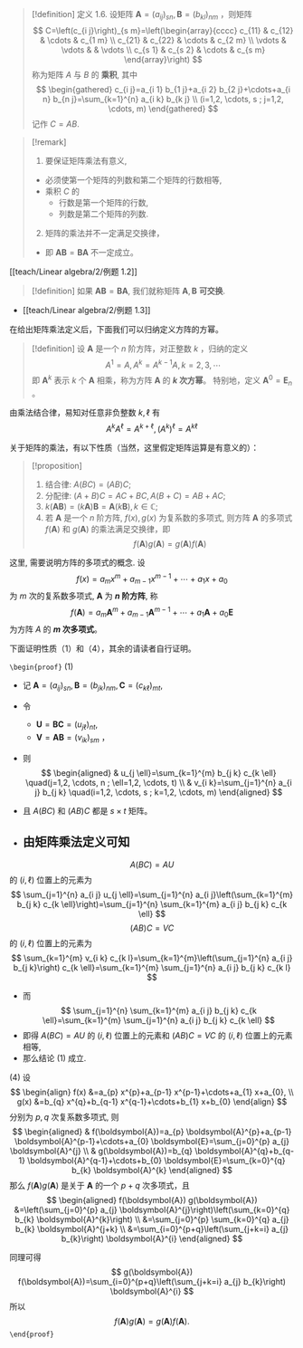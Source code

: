 > [!definition] 定义 1.6. 
> 设矩阵 $\boldsymbol{A}=\left(a_{i j}\right)_{s n}, \boldsymbol{B}=\left(b_{k l}\right)_{n m}$ ，则矩阵
> $$
> C=\left(c_{i j}\right)_{s m}=\left(\begin{array}{cccc}
> c_{11} & c_{12} & \cdots & c_{1 m} \\
> c_{21} & c_{22} & \cdots & c_{2 m} \\
> \vdots & \vdots & & \vdots \\
> c_{s 1} & c_{s 2} & \cdots & c_{s m}
> \end{array}\right)
> $$
> 称为矩阵 $A$ 与 $B$ 的 **乘积**, 其中
> $$
> \begin{gathered}
> c_{i j}=a_{i 1} b_{1 j}+a_{i 2} b_{2 j}+\cdots+a_{i n} b_{n j}=\sum_{k=1}^{n} a_{i k} b_{k j} \\
> (i=1,2, \cdots, s ; j=1,2, \cdots, m)
> \end{gathered}
> $$
> 记作 $C=A B$.

> [!remark]
> 1. 要保证矩阵乘法有意义, 
> 	- 必须使第一个矩阵的列数和第二个矩阵的行数相等, 
> 	- 乘积 $C$ 的
> 		- 行数是第一个矩阵的行数, 
> 		- 列数是第二个矩阵的列数.
> 2. 矩阵的乘法并不一定满足交换律，
> 	- 即 $\boldsymbol{A B}=\boldsymbol{B} \boldsymbol{A}$ 不一定成立。

[[teach/Linear algebra/2/例题 1.2]]

> [!definition]
> 如果 $\boldsymbol{A B}=\boldsymbol{B} \boldsymbol{A}$, 我们就称矩阵 $\boldsymbol{A}, \boldsymbol{B}$ **可交换**. 

- [[teach/Linear algebra/2/例题 1.3]]

在给出矩阵乘法定义后，下面我们可以归纳定义方阵的方幂。

> [!definition]
> 设 $\boldsymbol{A}$ 是一个 $n$ 阶方阵，对正整数 $k$ ，归纳的定义
> $$A^{1}=A, A^{k}=A^{k-1} A, k=2,3, \cdots$$
> 即 $\boldsymbol{A}^{k}$ 表示 $k$ 个 $\boldsymbol{A}$ 相乘，称为方阵 $\boldsymbol{A}$ 的 **$k$ 次方幂**。 
> 特别地，定义 $\boldsymbol{A}^{0}=\boldsymbol{E}_{n}$ 。

由乘法结合律，易知对任意非负整数 $k, \ell$ 有
$$
A^{k} A^{\ell}=A^{k+\ell},\left(A^{k}\right)^{\ell}=A^{k \ell}
$$

关于矩阵的乘法，有以下性质（当然，这里假定矩阵运算是有意义的）：
> [!proposition]
> 1. 结合律: $A(B C)=(A B) C$;
> 2. 分配律: $(A+B) C=A C+B C, A(B+C)=A B+A C$;
> 3. $k(\boldsymbol{A B})=(k \boldsymbol{A}) \boldsymbol{B}=\boldsymbol{A}(k \boldsymbol{B}), k \in \mathbb{C}$;
> 4. 若 $\boldsymbol{A}$ 是一个 $n$ 阶方阵, $f(x), g(x)$ 为复系数的多项式, 则方阵 $\boldsymbol{A}$ 的多项式 $f(\boldsymbol{A})$ 和 $g(\boldsymbol{A})$ 的乘法满足交换律，即 
> $$f(\boldsymbol{A}) g(\boldsymbol{A})=g(\boldsymbol{A}) f(\boldsymbol{A})$$

这里, 需要说明方阵的多项式的概念. 
设 
$$f(x)=a_{m} x^{m}+a_{m-1} x^{m-1}+\cdots+ a_{1} x+a_{0}$$ 
为 $m$ 次的复系数多项式, $\boldsymbol{A}$ 为 **$n$ 阶方阵**, 称
$$
f(\boldsymbol{A})=a_{m} \boldsymbol{A}^{m}+a_{m-1} \boldsymbol{A}^{m-1}+\cdots+a_{1} \boldsymbol{A}+a_{0} \boldsymbol{E}
$$
为方阵 $A$ 的 **$m$ 次多项式**。

下面证明性质（1）和（4），其余的请读者自行证明。

`\begin{proof}`
(1) 
- 记 $\boldsymbol{A}=\left(a_{i j}\right)_{s n}, \boldsymbol{B}=\left(b_{j k}\right)_{n m}, \boldsymbol{C}=\left(c_{k \ell}\right)_{m t}$, 
- 令 
	- $\boldsymbol{U}=\boldsymbol{B} \boldsymbol{C}=\left(u_{j \ell}\right)_{n t}$, 
	- $\boldsymbol{V}=\boldsymbol{A B}=\left(v_{i k}\right)_{s m}$ ，
- 则
$$
\begin{aligned}
& u_{j \ell}=\sum_{k=1}^{m} b_{j k} c_{k \ell} \quad(j=1,2, \cdots, n ; \ell=1,2, \cdots, t) \\
& v_{i k}=\sum_{j=1}^{n} a_{i j} b_{j k} \quad(i=1,2, \cdots, s ; k=1,2, \cdots, m)
\end{aligned}
$$
- 且 $A(B C)$ 和 $(A B) C$ 都是 $s \times t$ 矩阵。

- 由矩阵乘法定义可知 
	- 
$$A(B C)=A U$$
的 $(i, \ell)$ 位置上的元素为
$$
\sum_{j=1}^{n} a_{i j} u_{j \ell}=\sum_{j=1}^{n} a_{i j}\left(\sum_{k=1}^{m} b_{j k} c_{k \ell}\right)=\sum_{j=1}^{n} \sum_{k=1}^{m} a_{i j} b_{j k} c_{k \ell}
$$
$$(A B) C=V C$$
的 $(i, \ell)$ 位置上的元素为
$$
\sum_{k=1}^{m} v_{i k} c_{k l}=\sum_{k=1}^{m}\left(\sum_{j=1}^{n} a_{i j} b_{j k}\right) c_{k \ell}=\sum_{k=1}^{m} \sum_{j=1}^{n} a_{i j} b_{j k} c_{k l}
$$
- 而
$$
\sum_{j=1}^{n} \sum_{k=1}^{m} a_{i j} b_{j k} c_{k \ell}=\sum_{k=1}^{m} \sum_{j=1}^{n} a_{i j} b_{j k} c_{k \ell}
$$
- 即得 $A(B C)=A U$ 的 $(i, \ell)$ 位置上的元素和 $(A B) C=V C$ 的 $(i, \ell)$ 位置上的元素相等, 
- 那么结论 (1) 成立.

(4) 
设 
$$
\begin{align}
f(x) &=a_{p} x^{p}+a_{p-1} x^{p-1}+\cdots+a_{1} x+a_{0}, \\
g(x) &=b_{q} x^{q}+b_{q-1} x^{q-1}+\cdots+b_{1} x+b_{0}
\end{align}
$$
分别为 $p, q$ 次复系数多项式, 则
$$
\begin{aligned}
& f(\boldsymbol{A})=a_{p} \boldsymbol{A}^{p}+a_{p-1} \boldsymbol{A}^{p-1}+\cdots+a_{0} \boldsymbol{E}=\sum_{j=0}^{p} a_{j} \boldsymbol{A}^{j} \\
& g(\boldsymbol{A})=b_{q} \boldsymbol{A}^{q}+b_{q-1} \boldsymbol{A}^{q-1}+\cdots+b_{0} \boldsymbol{E}=\sum_{k=0}^{q} b_{k} \boldsymbol{A}^{k}
\end{aligned}
$$
那么 $f(\boldsymbol{A}) g(\boldsymbol{A})$ 是关于 $\boldsymbol{A}$ 的一个 $p+q$ 次多项式，且
$$
\begin{aligned}
f(\boldsymbol{A}) g(\boldsymbol{A})
&=\left(\sum_{j=0}^{p} a_{j} \boldsymbol{A}^{j}\right)\left(\sum_{k=0}^{q} b_{k} \boldsymbol{A}^{k}\right) \\
&=\sum_{j=0}^{p} \sum_{k=0}^{q} a_{j} b_{k} \boldsymbol{A}^{j+k} \\
&=\sum_{i=0}^{p+q}\left(\sum_{j+k=i} a_{j} b_{k}\right) \boldsymbol{A}^{i}
\end{aligned}
$$

同理可得
$$
g(\boldsymbol{A}) f(\boldsymbol{A})=\sum_{i=0}^{p+q}\left(\sum_{j+k=i} a_{j} b_{k}\right) \boldsymbol{A}^{i}
$$
所以 
$$f(\boldsymbol{A}) g(\boldsymbol{A})=g(\boldsymbol{A}) f(\boldsymbol{A}) .$$
`\end{proof}`